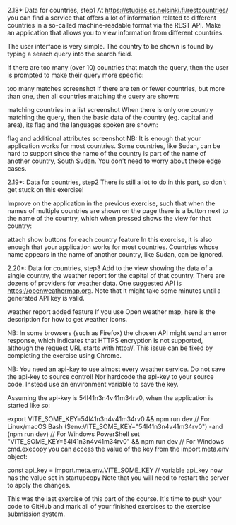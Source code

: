 2.18\* Data for countries, step1
At https://studies.cs.helsinki.fi/restcountries/ you can find a service that offers a lot of information related to different countries in a so-called machine-readable format via the REST API. Make an application that allows you to view information from different countries.

The user interface is very simple. The country to be shown is found by typing a search query into the search field.

If there are too many (over 10) countries that match the query, then the user is prompted to make their query more specific:

too many matches screenshot
If there are ten or fewer countries, but more than one, then all countries matching the query are shown:

matching countries in a list screenshot
When there is only one country matching the query, then the basic data of the country (eg. capital and area), its flag and the languages spoken are shown:

flag and additional attributes screenshot
NB: It is enough that your application works for most countries. Some countries, like Sudan, can be hard to support since the name of the country is part of the name of another country, South Sudan. You don't need to worry about these edge cases.

2.19\*: Data for countries, step2
There is still a lot to do in this part, so don't get stuck on this exercise!

Improve on the application in the previous exercise, such that when the names of multiple countries are shown on the page there is a button next to the name of the country, which when pressed shows the view for that country:

attach show buttons for each country feature
In this exercise, it is also enough that your application works for most countries. Countries whose name appears in the name of another country, like Sudan, can be ignored.

2.20\*: Data for countries, step3
Add to the view showing the data of a single country, the weather report for the capital of that country. There are dozens of providers for weather data. One suggested API is https://openweathermap.org. Note that it might take some minutes until a generated API key is valid.

weather report added feature
If you use Open weather map, here is the description for how to get weather icons.

NB: In some browsers (such as Firefox) the chosen API might send an error response, which indicates that HTTPS encryption is not supported, although the request URL starts with http://. This issue can be fixed by completing the exercise using Chrome.

NB: You need an api-key to use almost every weather service. Do not save the api-key to source control! Nor hardcode the api-key to your source code. Instead use an environment variable to save the key.

Assuming the api-key is 54l41n3n4v41m34rv0, when the application is started like so:

export VITE_SOME_KEY=54l41n3n4v41m34rv0 && npm run dev // For Linux/macOS Bash
($env:VITE_SOME_KEY="54l41n3n4v41m34rv0") -and (npm run dev) // For Windows PowerShell
set "VITE_SOME_KEY=54l41n3n4v41m34rv0" && npm run dev // For Windows cmd.execopy
you can access the value of the key from the import.meta.env object:

const api_key = import.meta.env.VITE_SOME_KEY
// variable api_key now has the value set in startupcopy
Note that you will need to restart the server to apply the changes.

This was the last exercise of this part of the course. It's time to push your code to GitHub and mark all of your finished exercises to the exercise submission system.
